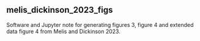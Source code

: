 ## melis_dickinson_2023_figs

Software and Jupyter note for generating figures 3, figure 4 and extended data
figure 4 from Melis and Dickinson 2023. 
